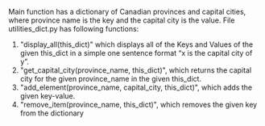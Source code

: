 Main function has a dictionary of Canadian provinces and capital cities, where province name is the key and the capital city is the value.
File utilities_dict.py has following functions:
1) "display_all(this_dict)" which displays all of the Keys and Values of the given this_dict in a simple one sentence format “x is the capital city of y”.
2) "get_capital_city(province_name, this_dict)", which returns the capital city for the given province_name in the given this_dict.
3) "add_element(province_name, capital_city, this_dict)", which adds the given key-value.
4) "remove_item(province_name, this_dict)", which removes the given key from the dictionary
